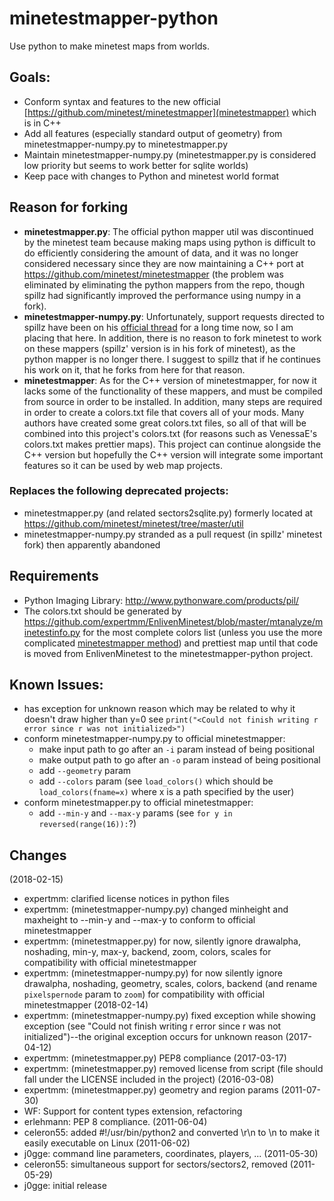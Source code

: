 # minetestmapper-python
Use python to make minetest maps from worlds.


## Goals:
* Conform syntax and features to the new official [https://github.com/minetest/minetestmapper](minetestmapper) which is in C++
* Add all features (especially standard output of geometry) from minetestmapper-numpy.py to minetestmapper.py
* Maintain minetestmapper-numpy.py (minetestmapper.py is considered low priority but seems to work better for sqlite worlds)
* Keep pace with changes to Python and minetest world format


## Reason for forking
* **minetestmapper.py**: The official python mapper util was discontinued by the minetest team because making maps using python is difficult to do efficiently considering the amount of data, and it was no longer considered necessary since they are now maintaining a C++ port at <https://github.com/minetest/minetestmapper> (the problem was eliminated by eliminating the python mappers from the repo, though spillz had significantly improved the performance using numpy in a fork).
* **minetestmapper-numpy.py**: Unfortunately, support requests directed to spillz have been on his [official thread](https://forum.minetest.net/viewtopic.php?f=14&t=8730) for a long time now, so I am placing that here. In addition, there is no reason to fork minetest to work on these mappers (spillz' version is in his fork of minetest), as the python mapper is no longer there. I suggest to spillz that if he continues his work on it, that he forks from here for that reason.
* **minetestmapper**: As for the C++ version of minetestmapper, for now it lacks some of the functionality of these mappers, and must be compiled from source in order to be installed. In addition, many steps are required in order to create a colors.txt file that covers all of your mods. Many authors have created some great colors.txt files, so all of that will be combined into this project's colors.txt (for reasons such as VenessaE's colors.txt makes prettier maps). This project can continue alongside the C++ version but hopefully the C++ version will integrate some important features so it can be used by web map projects.

### Replaces the following deprecated projects:
* minetestmapper.py (and related sectors2sqlite.py) formerly located at <https://github.com/minetest/minetest/tree/master/util>
* minetestmapper-numpy.py stranded as a pull request (in spillz' minetest fork) then apparently abandoned


## Requirements
* Python Imaging Library: http://www.pythonware.com/products/pil/
* The colors.txt should be generated by <https://github.com/expertmm/EnlivenMinetest/blob/master/mtanalyze/minetestinfo.py> for the most complete colors list (unless you use the more complicated [minetestmapper method]([https://github.com/minetest/minetestmapper])) and prettiest map until that code is moved from EnlivenMinetest to the minetestmapper-python project.

## Known Issues:
* has exception for unknown reason which may be related to why it doesn't draw higher than y=0 see `print("<Could not finish writing r error since r was not initialized>")`
* conform minetestmapper-numpy.py to official minetestmapper:
  * make input path to go after an `-i` param instead of being positional
  * make output path to go after an `-o` param instead of being positional
  * add `--geometry` param
  * add `--colors` param (see `load_colors()` which should be `load_colors(fname=x)` where x is a path specified by the user)
* conform minetestmapper.py to official minetestmapper:
  * add `--min-y` and `--max-y` params (see `for y in reversed(range(16)):`?)

## Changes
(2018-02-15)
* expertmm: clarified license notices in python files
* expertmm: (minetestmapper-numpy.py) changed minheight and maxheight to --min-y and --max-y to conform to official minetestmapper
* expertmm: (minetestmapper.py) for now, silently ignore drawalpha, noshading, min-y, max-y, backend, zoom, colors, scales for compatibility with official minetestmapper
* expertmm: (minetestmapper-numpy.py) for now silently ignore drawalpha, noshading, geometry, scales, colors, backend (and rename `pixelspernode` param to `zoom`) for compatibility with official minetestmapper
(2018-02-14)
* expertmm: (minetestmapper-numpy.py) fixed exception while showing exception (see "Could not finish writing r error since r was not initialized")--the original exception occurs for unknown reason
(2017-04-12)
* expertmm: (minetestmapper.py) PEP8 compliance
(2017-03-17)
* expertmm: (minetestmapper.py) removed license from script (file should fall under the LICENSE included in the project)
(2016-03-08)
* expertmm: (minetestmapper.py) geometry and region params
(2011-07-30)
* WF: Support for content types extension, refactoring
* erlehmann: PEP 8 compliance.
(2011-06-04)
* celeron55: added #!/usr/bin/python2 and converted \r\n to \n to make it easily executable on Linux
(2011-06-02)
* j0gge: command line parameters, coordinates, players, ...
(2011-05-30)
* celeron55: simultaneous support for sectors/sectors2, removed
(2011-05-29)
* j0gge: initial release
